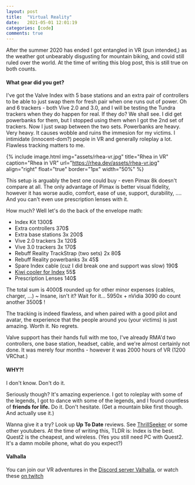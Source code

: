 ```yaml
---
layout: post
title:  "Virtual Reality"
date:   2021-05-01 12:01:19
categories: [code]
comments: true
---
```


After the summer 2020 has ended I got entangled in VR (pun intended,) as the weather got unbearably disgusting for
mountain biking, and covid still ruled over the world. At the time of writing this blog post, this is still true on both counts.

<!--more-->

#### What gear did you get?

I've got the Valve Index with 5 base stations and an extra pair of controllers to be able to just swap them for fresh pair
when one runs out of power. Oh and 6 trackers - both Vive 2.0 and 3.0, and I will be testing the Tundra trackers when they
do happen for real. If they do? We shall see. I did get powerbanks for them, but I stopped using them when I got the 2nd
set of trackers. Now I just swap between the two sets. Powerbanks are heavy. Very heavy. It causes wobble and ruins the
immesion for my victims. I intimidate (innocent-dom?) people in VR and generally roleplay a lot. Flawless tracking matters
to me.

{% include image.html
  img="assets/rhea-vr.jpg"
  title="Rhea in VR"
  caption="Rhea in VR"
  url="https://rhea.dev/assets/rhea-vr.jpg"
  align="right"
  float="true"
  border="1px"
  width="50%"
%}

This setup is arguably the best one could buy - even Pimax 8k doesn't compare at all. The only advantage of Pimax is
better visual fidelity, however it has worse audio, comfort, ease of use, support, durability, .... And you can't even use prescription lenses with it.

How much? Well let's do the back of the envelope math:

* Index Kit 1300$
* Extra controllers 370$
* Extra base stations 3x 200$
* Vive 2.0 trackers 3x 120$
* Vive 3.0 trackers 3x 170$
* Rebuff Reality TrackStrap (two sets) 2x 80$
* Rebuff Reality powerbanks 3x 45$
* Spare Index cable (cuz I did break one and support was slow) 190$
* [Kiwi cooler for Index](https://www.amazon.co.uk/gp/product/B08N4H236Y) 55$
* Prescription Lenses 140$

The total sum is 4000$ rounded up for other minor expenses (cables, charger, ...) ~ Insane, isn't it? Wait for it... 5950x + nVidia 3090 do count another 3500$ !

The tracking is indeed flawless, and when paired with a good pilot and avatar, the experience that the people around you
(your victims) is just amazing. Worth it. No regrets.

Valve support has their hands full with me too, I've already RMA'd two controllers, one base station, headset, cable, and
we're almost certainly not done. It was merely four months - however it was 2000 hours of VR (1200 VRChat.)

#### WHY?!

I don't know. Don't do it.

Seriously though? It's amazing experience. I got to roleplay with some of the legends, I got to dance with some of the
legends, and I found countless of __friends for life.__ Do it. Don't hesitate. (Get a mountain bike first though. And
actually use it.)

Wanna give it a try? Look up __Up To Date__ reviews. See [ThrillSeeker](https://www.youtube.com/ThrillSeekerVR) or some other youtubers. At the time of writing
this, TLDR is: Index is the best. Quest2 is the cheapest, and wireless. (Yes you still need PC with Quest2. It's a damn
mobile phone, what do you expect?)

#### Valhalla

You can join our VR adventures in the [Discord server Valhalla](https://rhea.dev/discord), or watch these [on
twitch](https://twitch.tv/RheaAyase)


